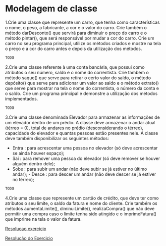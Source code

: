 # Modelagem de classe

1.Crie uma classe que represente um carro, que tenha como características o nome, o peso, a fabricante, a cor e o valor do carro. Crie também o método darDesconto() que servirá para diminuir o preço do carro e o método pintar(), que será responsável por mudar a cor do carro. Crie um carro no seu programa principal, utilize os métodos criados e mostre na tela o preço e a cor do carro antes e depois da utilização dos métodos.

```java
TODO
```

2.Crie uma classe referente à uma conta bancária, que possui como atributos o seu número, saldo e o nome do correntista. Crie também o método saque() que serve para retirar o certo valor do saldo, o método depósito() que serve para adicionar um valor ao saldo e o método extrato() que serve para mostrar na tela o nome do correntista, o número da conta e o saldo. Crie um programa principal e demonstre a utilização dos métodos implementados.

```java
TODO
```

3.Crie uma classe denominada Elevador para armazenar as informações de um elevador dentro de um prédio. A classe deve armazenar o andar atual (térreo = 0), total de andares no prédio (desconsiderando o térreo), capacidade do elevador e quantas pessoas estão presentes nele. A classe deve também disponibilizar os seguintes métodos:

- Entra : para acrescentar uma pessoa no elevador (só deve acrescentar se ainda houver espaço);
- Sai : para remover uma pessoa do elevador (só deve remover se houver alguém dentro dele);
- Sobe : para subir um andar (não deve subir se já estiver no último andar); - Desce : para descer um andar (não deve descer se já estiver no térreo);

```java
TODO
```

4.Crie uma classe que represente um cartão de crédito, que deve ter como atributos o seu limite, o saldo da fatura e nome do cliente. Crie também os métodos aumentaLimite(), diminuiLimite(), realizaCompra() que não deve permitir uma compra caso o limite tenha sido atingido e o imprimeFatura() que imprime na tela o
valor da fatura.

[Resolucao exercicio](https://github.com/lurregiabarreto/java-exercices/tree/feature/CartaoCredito/src/br/com/zup/CartaoCredito)

[Resolução do Exercicio](https://github.com/Raline1/java-exercices/tree/feature/modelarCartao/src/CartaoDeCredito)